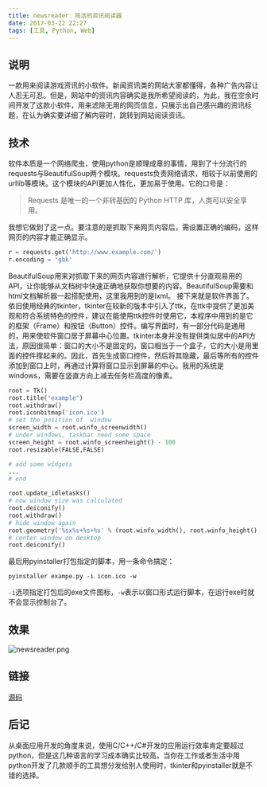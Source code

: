 ```yaml
---
title: newsreader：简洁的资讯阅读器
date: 2017-03-22 22:27
tags: [工具, Python, Web]
---
```

## 说明
一款用来阅读游戏资讯的小软件。新闻资讯类的网站大家都懂得，各种广告内容让人忍无可忍。但是，网站中的资讯内容确实是我所希望阅读的，为此，我在空余时间开发了这款小软件，用来滤除无用的网页信息，只展示出自己感兴趣的资讯标题，在认为确实要详细了解内容时，跳转到网站阅读资讯。


<!--more-->


## 技术
软件本质是一个网络爬虫，使用python是顺理成章的事情，用到了十分流行的requests与BeautifulSoup两个模块。requests负责网络请求，相较于以前使用的urllib等模块。这个模块的API更加人性化，更加易于使用。它的口号是：
> Requests 是唯一的一个非转基因的 Python HTTP 库，人类可以安全享用。

我想它做到了这一点。要注意的是抓取下来网页内容后，需设置正确的编码，这样网页的内容才能正确显示。
```python
r = requests.get('http://www.example.com/')
r.encoding = 'gbk'
```
BeautifulSoup用来对抓取下来的网页内容进行解析，它提供十分直观易用的API，让你能够从文档树中快速正确地获取你想要的内容。BeautifulSoup需要和html文档解析器一起搭配使用，这里我用到的是lxml。
接下来就是软件界面了。依旧使用经典的tkinter，tkinter在较新的版本中引入了ttk，在ttk中提供了更加美观和符合系统特色的控件，建议在能使用ttk控件时使用它，本程序中用到的是它的框架（Frame）和按钮（Button）控件。编写界面时，有一部分代码是通用的，用来使软件窗口居于屏幕中心位置。tkinter本身并没有提供类似居中的API方法，原因很简单：窗口的大小不是固定的，窗口相当于一个盒子，它的大小是用里面的控件撑起来的。因此，首先生成窗口控件，然后将其隐藏，最后等所有的控件添加到窗口上时，再通过计算将窗口显示到屏幕的中心。我用的系统是windows，需要在竖直方向上减去任务栏高度的像素。
```python
root = Tk()
root.title("example")
root.withdraw()
root.iconbitmap('icon.ico')
# set the position of  window
screen_width = root.winfo_screenwidth()
# under windows, taskbar need some space
screen_height = root.winfo_screenheight() - 100   
root.resizable(FALSE,FALSE)

# add some widgets
...
# end

root.update_idletasks()
# now window size was calculated
root.deiconify()    
root.withdraw()  
# hide window again  
root.geometry('%sx%s+%s+%s' % (root.winfo_width(), root.winfo_height(), (screen_width - root.winfo_width())/2, (screen_height - root.winfo_height())/2) )    
# center window on desktop
root.deiconify()
```
最后用pyinstaller打包指定的脚本，用一条命令搞定：
```shell
pyinstaller exampe.py -i icon.ico -w
```
`-i`选项指定打包后的exe文件图标，`-w`表示以窗口形式运行脚本，在运行exe时就不会显示控制台了。
## 效果

![newsreader.png][1]

## 链接
[源码][2]
## 后记
从桌面应用开发的角度来说，使用C/C++/C#开发的应用运行效率肯定要超过python，但是这几种语言的学习成本确实比较高。当你在工作或者生活中用python开发了几款顺手的工具想分发给别人使用时，tkinter和pyinstaller就是不错的选择。 


  [1]: /img/newsreader.png
  [2]: https://github.com/chunqiuyiyu/python-tools/tree/master/newsreader



